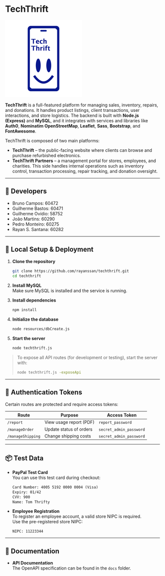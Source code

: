 # TechThrift

<img src="./media/images/logo.png" alt="TechThrift Logo" width="250">

**TechThrift** is a full-featured platform for managing sales, inventory, repairs, and donations. It handles product listings, client transactions, user interactions, and store logistics. The backend is built with **Node.js (Express)** and **MySQL**, and it integrates with services and libraries like **Auth0**, **Nominatim OpenStreetMap**, **Leaflet**, **Sass**, **Bootstrap**, and **FontAwesome**.

TechThrift is composed of two main platforms:

- **TechThrift** – the public-facing website where clients can browse and purchase refurbished electronics.
- **TechThrift Partners** – a management portal for stores, employees, and charities. This side handles internal operations such as inventory control, transaction processing, repair tracking, and donation oversight.

---

## 🔨 Developers
- Bruno Campos: 60472
- Guilherme Bastos: 60471
- Guilherme Ovídio: 58752
- João Martins: 60290
- Pedro Monteiro: 60275
- Rayan S. Santana: 60282

---

## 🚀 Local Setup & Deployment

1. **Clone the repository**
   ```bash
   git clone https://github.com/rayanssan/techthrift.git
   cd techthrift
   ```

2. **Install MySQL**  
   Make sure MySQL is installed and the service is running.

3. **Install dependencies**
   ```bash
   npm install
   ```

4. **Initialize the database**
   ```bash
   node resources/dbCreate.js
   ```

5. **Start the server**
   ```bash
   node techthrift.js
   ```

> To expose all API routes (for development or testing), start the server with:
> ```bash
> node techthrift.js -exposeApi
> ```

---

## 🔐 Authentication Tokens

Certain routes are protected and require access tokens:

| Route                | Purpose                            | Access Token              |
|---------------------|------------------------------------|---------------------------|
| `/report`           | View usage report (PDF)            | `report_password`         |
| `/manageOrder`      | Update status of orders            | `secret_admin_password`   |
| `/manageShipping`   | Change shipping costs              | `secret_admin_password`   |

---

## 📦 Test Data

- **PayPal Test Card**  
  You can use this test card during checkout:

  ```
  Card Number: 4005 5192 0000 0004 (Visa)
  Expiry: 01/42
  CVV: 900
  Name: Tom Thrifty
  ```

- **Employee Registration**  
  To register an employee account, a valid store NIPC is required.  
  Use the pre-registered store NIPC:

  ```
  NIPC: 11223344
  ```

---

## 📁 Documentation

- **API Documentation**  
  The OpenAPI specification can be found in the `docs` folder.
